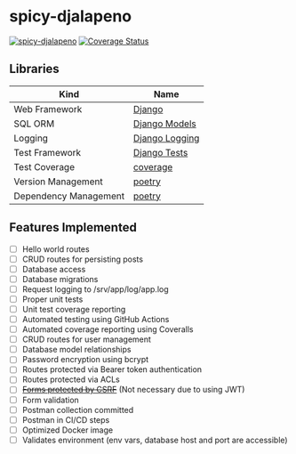 # spicy-djalapeno

[![spicy-djalapeno](https://github.com/galactic-filament/spicy-djalapeno/actions/workflows/python-app.yml/badge.svg)](https://github.com/galactic-filament/spicy-djalapeno/actions/workflows/python-app.yml)
[![Coverage Status](https://coveralls.io/repos/github/galactic-filament/spicy-djalapeno/badge.svg?branch=master)](https://coveralls.io/github/galactic-filament/spicy-djalapeno?branch=master)

## Libraries

| Kind                  | Name                                                                  |
|-----------------------|-----------------------------------------------------------------------|
| Web Framework         | [Django](https://www.djangoproject.com/)                              |
| SQL ORM               | [Django Models](https://docs.djangoproject.com/en/4.0/ref/models/)    |
| Logging               | [Django Logging](https://docs.djangoproject.com/en/4.0/ref/logging/)  |
| Test Framework        | [Django Tests](https://docs.djangoproject.com/en/4.0/topics/testing/) |
| Test Coverage         | [coverage](https://coverage.readthedocs.io/en/6.3.1/)                 |
| Version Management    | [poetry](https://python-poetry.org/)                                  |
| Dependency Management | [poetry](https://python-poetry.org/)                                  |

## Features Implemented

- [ ] Hello world routes
- [ ] CRUD routes for persisting posts
- [ ] Database access
- [ ] Database migrations
- [ ] Request logging to /srv/app/log/app.log
- [ ] Proper unit tests
- [ ] Unit test coverage reporting
- [ ] Automated testing using GitHub Actions
- [ ] Automated coverage reporting using Coveralls
- [ ] CRUD routes for user management
- [ ] Database model relationships
- [ ] Password encryption using bcrypt
- [ ] Routes protected via Bearer token authentication
- [ ] Routes protected via ACLs
- [ ] [~~Forms protected by CSRF~~](https://flask-wtf.readthedocs.io/en/1.0.x/) (Not necessary due to using JWT)
- [ ] Form validation
- [ ] Postman collection committed
- [ ] Postman in CI/CD steps
- [ ] Optimized Docker image
- [ ] Validates environment (env vars, database host and port are accessible)
